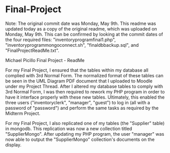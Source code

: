 # Final-Project

Note: The original commit date was Monday, May 9th. This readme was updated today as a copy of the original readme, which was uploaded on Monday, May 9th. This can be confirmed by looking at the commit dates of the four required files: "inventoryprogramfinal1.php", "inventoryprogrammongoconnect.sh", "finaldbbackup.sql", and "FinalProjectReadMe.txt".  

Michael Picillo
Final Project - ReadMe

For my Final Project, I ensured that the tables within my database all complied with 3rd Normal Form.  The normalized format of these tables can be seen in the UML Diagram PDF document that I uploaded to Moodle under my Project Thread.  After I altered my database tables to comply with 3rd Normal Form, I was then required to rework my PHP program in order to have it interface properly with these new tables.  Ultimately, this enabled the three users ("inventoryclerk", "manager", "guest") to log in (all with a password of "password") and perform the same tasks as required by the Midterm Project.

For my Final Project, I also replicated one of my tables (the "Supplier" table) in mongodb.  This replication was now a new collection titled "SupplierMongo".  After updating my PHP program, the user "manager" was now able to output the "SupplierMongo" collection's documents on the display.  
